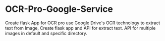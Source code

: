 # OCR-Pro-Google-Service
Create flask App for OCR pro use Google Drive's OCR technology to extract text from Image, Create flask app and API for extract text. API for multiple images in default and specific directory.
